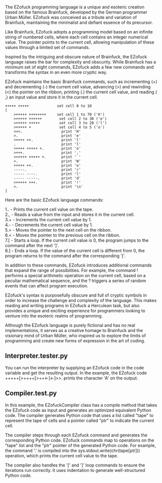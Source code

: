 The EZofuck programming language is a unique and esoteric creation based on the famous Brainfuck, developed by the German programmer Urban Müller. EZofuck was conceived as a tribute and variation of Brainfuck, maintaining the minimalist and defiant essence of its precursor.

Like Brainfuck, EZofuck adopts a programming model based on an infinite string of numbered cells, where each cell contains an integer numerical value. The pointer points to the current cell, allowing manipulation of these values ​​through a limited set of commands.

Inspired by the intriguing and obscure nature of Brainfuck, the EZofuck language raises the bar for complexity and obscurity. While Brainfuck has a minimum set of eight commands, EZofuck adds a few new commands and transforms the syntax in an even more cryptic way.

EZofuck maintains the basic Brainfuck commands, such as incrementing (+) and decrementing (-) the current cell value, advancing (>) and rewinding (<) the pointer on the ribbon, printing (.) the current cell value, and reading ( ,) an input value and store it in the current cell.

```
+++++ +++++             set cell 0 to 10
[
    >+++++ ++++++++     set cell 1 to 70 ('H')
    >+++++ ++++++        set cell 2 to 30 ('e')
    >+++++ +++++         set cell 3 to 20 ('l')
    >+++++ +             set cell 4 to 5 ('o')
    <<<.                  print 'H'
    >.                    print 'e'
    +++++ ++.             print 'l'
    .                     print 'l'
    +++++ +++++ +.        print 'o'
    >+++.                 print ','
    <<++++ +++++ +.       print ' '
    >.                    print 'W'
    +++++ ++.             print 'o'
    -----.                print 'r'
    ----- ----.           print 'l'
    ----- -----.          print 'd'
    >+++++ +++.           print '!'
    >.                    print '\n'
]
```
Here are the basic EZofuck language commands:

1.. - Prints the current cell value on the tape.<br>
2., - Reads a value from the input and stores it in the current cell.<br>
3.+ - Increments the current cell value by 1.<br>
4.- - Decrements the current cell value by 1.<br>
5.> - Moves the pointer to the next cell on the ribbon.<br>
6.< - Moves the pointer to the previous cell on the ribbon.<br>
7.[ - Starts a loop. If the current cell value is 0, the program jumps to the command after the next ']'.<br>
8.] - Ends a loop. If the value of the current cell is different from 0, the program returns to the command after the corresponding '['.<br>

In addition to these commands, EZofuck introduces additional commands that expand the range of possibilities. For example, the command ! performs a special arithmetic operation on the current cell, based on a peculiar mathematical sequence, and the ? triggers a series of random events that can affect program execution.

EZofuck's syntax is purposefully obscure and full of cryptic symbols in order to increase the challenge and complexity of the language. This makes reading and writing programs in EZofuck a Herculean task, but also provides a unique and exciting experience for programmers looking to venture into the esoteric realms of programming.

Although the EZofuck language is purely fictional and has no real implementations, it serves as a creative homage to Brainfuck and the visionary mind of Urban Müller, who inspired us to explore the limits of programming and create new forms of expression in the art of coding.

## Interpreter.tester.py

You can run the interpreter by supplying an EZofuck code in the code variable and get the resulting output. In the example, the EZofuck code +++++[>++++[>++<-]<-]>>. prints the character 'A' on the output.

## Compiler.test.py

In this example, the EZofuckCompiler class has a compile method that takes the EZofuck code as input and generates an optimized equivalent Python code. The compiler generates Python code that uses a list called "tape" to represent the tape of cells and a pointer called "ptr" to indicate the current cell.

The compiler steps through each EZofuck command and generates the corresponding Python code. EZofuck commands map to operations on the "tape" list and the "ptr" pointer of the generated Python code. For example, the command '.' is compiled into the sys.stdout.write(chr(tape[ptr])) operation, which prints the current cell value to the tape.

The compiler also handles the '[' and ']' loop commands to ensure the iterations run correctly. It uses indentation to generate well-structured Python code.
